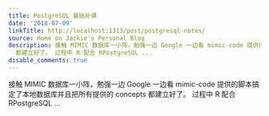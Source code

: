 ```yaml
---
title: PostgreSQL 基础补课
date: '2018-07-09'
linkTitle: http://localhost:1313/post/postgresql-notes/
source: Home on Jackie's Personal Blog
description: 接触 MIMIC 数据库一小阵，勉强一边 Google 一边看 mimic-code 提供的脚本搞定了本地数据库并且把所有提供的 concepts
  都建立好了。 过程中 R 配合 RPostgreSQL ...
disable_comments: true
---
```

接触 MIMIC 数据库一小阵，勉强一边 Google 一边看 mimic-code 提供的脚本搞定了本地数据库并且把所有提供的 concepts 都建立好了。 过程中 R 配合 RPostgreSQL ...